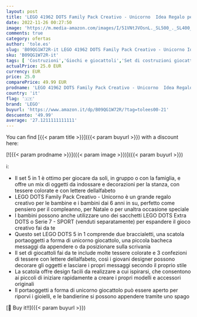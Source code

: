```yaml
---
layout: post
title: 'LEGO 41962 DOTS Family Pack Creativo - Unicorno  Idea Regalo per Bambine e Bambini  Set Giocattoli 5in1  Scatola Portaoggetti  Braccialetti e Bacheca Messaggi'
date: 2022-11-26 00:27:50
image: 'https://m.media-amazon.com/images/I/51VNtJVOsnL._SL500_._SL400_.jpg'
comments: true
category: ofertas
author: 'tole.es'
slug: 'B09QG1W72R-it LEGO 41962 DOTS Family Pack Creativo - Unicorno Idea...'
sku: 'B09QG1W72R-it'
tags: [ 'Costruzioni','Giochi e giocattoli','Set di costruzioni giocattolo','lego','🇮🇹', ]
actualPrice: 25.0 EUR
currency: EUR
price: 25.0
comparePrice: 49.99 EUR
prodname: 'LEGO 41962 DOTS Family Pack Creativo - Unicorno  Idea Regalo per Bambine e Bambini  Set Giocattoli 5in1  Scatola Portaoggetti  Braccialetti e Bacheca Messaggi'
country: 'it'
flag: '🇮🇹'
brand: 'LEGO'
buyurl: 'https://www.amazon.it/dp/B09QG1W72R/?tag=tolees00-21'
descuento: '49.99'
average: '27.1211111111111'
---
```


You can find [{{< param title >}}]({{< param buyurl >}}) with a discount here:

[![{{< param prodname >}}]({{< param image >}})]({{< param buyurl >}})

ℹ️:

- Il set 5 in 1 è ottimo per giocare da soli, in gruppo o con la famiglia, e offre un mix di oggetti da indossare e decorazioni per la stanza, con tessere colorate e con lettere dellalfabeto
- LEGO DOTS Family Pack Creativo - Unicorno è un grande regalo creativo per le bambine e i bambini dai 6 anni in su, perfetto come pensiero per il compleanno, per Natale o per unaltra occasione speciale
- I bambini possono anche utilizzare uno dei sacchetti LEGO DOTS Extra DOTS o Serie 7 - SPORT (venduti separatamente) per espandere il gioco creativo fai da te
- Questo set LEGO DOTS 5 in 1 comprende due braccialetti, una scatola portaoggetti a forma di unicorno giocattolo, una piccola bacheca messaggi da appendere o da posizionare sulla scrivania
- Il set di giocattoli fai da te include molte tessere colorate e 3 confezioni di tessere con lettere dellalfabeto, così i giovani designer possono decorare gli oggetti e lasciare i propri messaggi secondo il proprio stile
- La scatola offre design facili da realizzare a cui ispirarsi, che consentono ai piccoli di iniziare rapidamente a creare i propri modelli e accessori originali
- Il portaoggetti a forma di unicorno giocattolo può essere aperto per riporvi i gioielli, e le bandierine si possono appendere tramite uno spago

[🛒 Buy it!!]({{< param buyurl >}})
